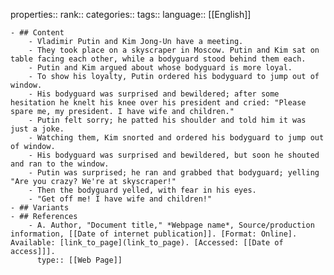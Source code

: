 properties::
rank::
categories::
tags::
language:: [[English]]

	- ## Content
		- Vladimir Putin and Kim Jong-Un have a meeting.
		- They took place on a skyscraper in Moscow. Putin and Kim sat on table facing each other, while a bodyguard stood behind them each.
		- Putin and Kim argued about whose bodyguard is more loyal.
		- To show his loyalty, Putin ordered his bodyguard to jump out of window.
		- His bodyguard was surprised and bewildered; after some hesitation he knelt his knee over his president and cried: "Please spare me, my president. I have wife and children."
		- Putin felt sorry; he patted his shoulder and told him it was just a joke.
		- Watching them, Kim snorted and ordered his bodyguard to jump out of window.
		- His bodyguard was surprised and bewildered, but soon he shouted and ran to the window.
		- Putin was surprised; he ran and grabbed that bodyguard; yelling "Are you crazy? We're at skyscraper!"
		- Then the bodyguard yelled, with fear in his eyes.
		- "Get off me! I have wife and children!"
	- ## Variants
	- ## References
		- A. Author, "Document title," *Webpage name*, Source/production information, [[Date of internet publication]]. [Format: Online]. Available: [link_to_page](link_to_page). [Accessed: [[Date of access]]].
		  type:: [[Web Page]]